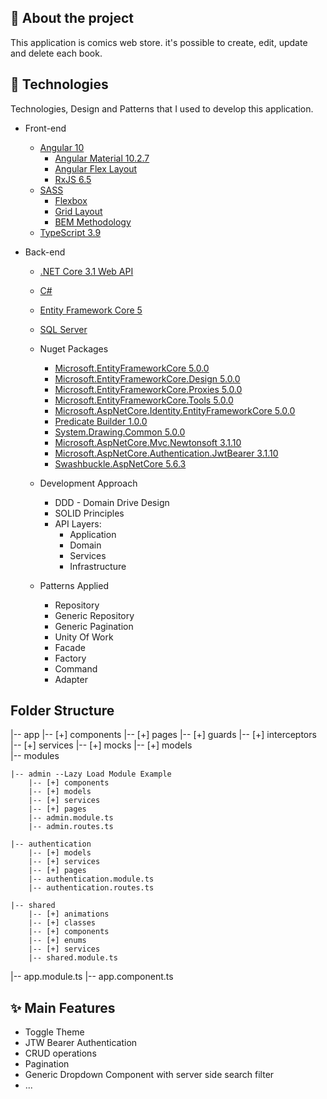 ## 📖 About the project

This application is comics web store. it's possible to create, edit, update and delete each book.

## 🤖 Technologies

Technologies, Design and Patterns that I used to develop this application.

- Front-end

  - [Angular 10](https://angular.io/)
    - [Angular Material 10.2.7](https://material.angular.io/)
    - [Angular Flex Layout](https://github.com/angular/flex-layout/wiki/fxLayout-API)
    - [RxJS 6.5](https://rxjs-dev.firebaseapp.com/guide/overview)
  - [SASS](https://sass-lang.com/)
    - [Flexbox](https://www.w3schools.com/css/css3_flexbox.asp)
    - [Grid Layout](https://www.w3schools.com/css/css_grid.asp)
    - [BEM Methodology](http://getbem.com/naming/)
  - [TypeScript 3.9](https://www.typescriptlang.org/)

- Back-end

  - [.NET Core 3.1 Web API](https://dotnet.microsoft.com/download)
  - [C#](https://docs.microsoft.com/en-us/dotnet/csharp/)
  - [Entity Framework Core 5](https://docs.microsoft.com/en-us/ef/core/)
  - [SQL Server](https://docs.microsoft.com/en-us/sql/sql-server/?view=sql-server-ver15)
  - Nuget Packages

    - [Microsoft.EntityFrameworkCore 5.0.0](https://www.nuget.org/packages/Microsoft.EntityFrameworkCore/5.0.0?_src=template)
    - [Microsoft.EntityFrameworkCore.Design 5.0.0](https://www.nuget.org/packages/Microsoft.EntityFrameworkCore.Design/5.0.0?_src=template)
    - [Microsoft.EntityFrameworkCore.Proxies 5.0.0](https://www.nuget.org/packages/Microsoft.EntityFrameworkCore.Proxies/5.0.0?_src=template)
    - [Microsoft.EntityFrameworkCore.Tools 5.0.0](https://www.nuget.org/packages/Microsoft.EntityFrameworkCore.Tools/5.0.0?_src=template)
    - [Microsoft.AspNetCore.Identity.EntityFrameworkCore 5.0.0](https://www.nuget.org/packages/Microsoft.AspNetCore.Identity.EntityFrameworkCore/5.0.0?_src=template)
    - [Predicate Builder 1.0.0](https://www.nuget.org/packages/PredicateBuilder/)
    - [System.Drawing.Common 5.0.0](https://www.nuget.org/packages/System.Drawing.Common/5.0.0?_src=template)
    - [Microsoft.AspNetCore.Mvc.Newtonsoft 3.1.10](https://www.nuget.org/packages/Microsoft.AspNetCore.Mvc.NewtonsoftJson/3.1.10?_src=template)
    - [Microsoft.AspNetCore.Authentication.JwtBearer 3.1.10](https://www.nuget.org/packages/Microsoft.AspNetCore.Authentication.JwtBearer/3.1.10?_src=template)
    - [Swashbuckle.AspNetCore 5.6.3](https://www.nuget.org/packages/Swashbuckle.AspNetCore/5.6.3?_src=template)

  - Development Approach
    - DDD - Domain Drive Design
    - SOLID Principles
    - API Layers:
      - Application
      - Domain
      - Services
      - Infrastructure
  - Patterns Applied
    - Repository
    - Generic Repository
    - Generic Pagination
    - Unity Of Work
    - Facade
    - Factory
    - Command
    - Adapter

## Folder Structure

|-- app
|-- [+] components
|-- [+] pages
|-- [+] guards
|-- [+] interceptors
|-- [+] services
|-- [+] mocks
|-- [+] models  
|-- modules

    |-- admin --Lazy Load Module Example
        |-- [+] components
        |-- [+] models
        |-- [+] services
        |-- [+] pages
        |-- admin.module.ts
        |-- admin.routes.ts

    |-- authentication
        |-- [+] models
        |-- [+] services
        |-- [+] pages
        |-- authentication.module.ts
        |-- authentication.routes.ts

    |-- shared
        |-- [+] animations
        |-- [+] classes
        |-- [+] components
        |-- [+] enums
        |-- [+] services
        |-- shared.module.ts

|-- app.module.ts
|-- app.component.ts

## ✨ Main Features

- Toggle Theme
- JTW Bearer Authentication
- CRUD operations
- Pagination
- Generic Dropdown Component with server side search filter
- ...
